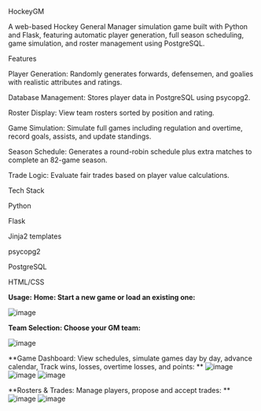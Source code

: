 HockeyGM

A web-based Hockey General Manager simulation game built with Python and Flask, featuring automatic player generation, full season scheduling, game simulation, and roster management using PostgreSQL.

Features

Player Generation: Randomly generates forwards, defensemen, and goalies with realistic attributes and ratings. 

Database Management: Stores player data in PostgreSQL using psycopg2. 

Roster Display: View team rosters sorted by position and rating. 

Game Simulation: Simulate full games including regulation and overtime, record goals, assists, and update standings.

Season Schedule: Generates a round-robin schedule plus extra matches to complete an 82-game season.

Trade Logic: Evaluate fair trades based on player value calculations.

Tech Stack

Python

Flask

Jinja2 templates

psycopg2

PostgreSQL

HTML/CSS

**Usage:**
**Home: Start a new game or load an existing one:**

![image](https://github.com/user-attachments/assets/577613ef-e02a-4461-a7ba-e4c372683da5)

**Team Selection: Choose your GM team:**

![image](https://github.com/user-attachments/assets/e2e56a48-34d2-42a3-bbd2-9264bc31646c)

**Game Dashboard: View schedules, simulate games day by day, advance calendar, Track wins, losses, overtime losses, and points:
**
![image](https://github.com/user-attachments/assets/b22c8318-0b96-47e3-8731-806cc99bb55f)
![image](https://github.com/user-attachments/assets/9cf7f079-672a-4127-bf19-8ea5adb3460f)
![image](https://github.com/user-attachments/assets/16471205-2368-417f-9ab6-89236693ae9d)


**Rosters & Trades: Manage players, propose and accept trades:
**
![image](https://github.com/user-attachments/assets/732af87e-a012-4ea2-8aa2-f150205beb8a)
![image](https://github.com/user-attachments/assets/5ba6f962-2020-4c06-b53b-9945fc924b3f)



